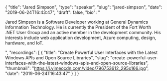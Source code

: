 {
  "title": "Jared Simpson",
  "type": "speaker",
  "slug": "jared-simpson",
  "date": "2019-06-24T16:43:47",
  "draft": false,
  "bio": "<p>Jared Simpson is a Software Developer working at General Dynamics Information Technology. He is currently the President of the Fort Worth .NET User Group and an active member in the development community. His interests include web application development, Azure computing, design, hardware, and IoT.</p>",
  "recordings": [
    {
      "title": "Create Powerful User Interfaces with the Latest Windows APIs and Open Source Libraries",
      "slug": "create-powerful-user-interfaces-with-the-latest-windows-apis-and-open-source-libraries",
      "thumbnail": "https://i.vimeocdn.com/video/796753612_295x166.jpg",
      "date": "2019-06-24T16:43:47"
    }
  ]
}